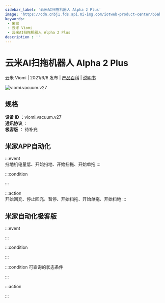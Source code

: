 ```yaml
---
sidebar_label: '云米AI扫拖机器人 Alpha 2 Plus'
image: 'https://cdn.cnbj1.fds.api.mi-img.com/iotweb-product-center/b5ab935ab4dbe10f987f08d9c9f9f95b_168.png?GalaxyAccessKeyId=AKVGLQWBOVIRQ3XLEW&Expires=9223372036854775807&Signature=cxzNapuJR0TUMPAfJBTblaDI+Xk='
keywords: 
 - 米家
 - 云米 Viomi
 - 云米AI扫拖机器人 Alpha 2 Plus
description : ''
---
```

# 云米AI扫拖机器人 Alpha 2 Plus

云米 Viomi | 2021/6/8 发布 | [产品百科](https://home.mi.com/webapp/content/baike/product/index.html?model=viomi.vacuum.v27/) | [说明书](https://home.mi.com/views/introduction.html?model=viomi.vacuum.v27&region=cn)

![viomi.vacuum.v27](https://cdn.cnbj1.fds.api.mi-img.com/iotweb-product-center/b5ab935ab4dbe10f987f08d9c9f9f95b_168.png?GalaxyAccessKeyId=AKVGLQWBOVIRQ3XLEW&Expires=9223372036854775807&Signature=cxzNapuJR0TUMPAfJBTblaDI+Xk=)

## 规格  
> 
**设备 ID** ：viomi.vacuum.v27  
**通讯协议** ：  
**极客版**  ： 待补充 


## 米家APP自动化  

:::event  
扫地机电量低、开始扫地、开始扫拖、开始单拖
:::

:::condition  

:::

:::action   
开始回充、停止回充、暂停、开始扫拖、开始单拖、开始扫地
:::

## 米家自动化极客版  

:::event  

:::

:::condition  

:::

:::condition 可查询的状态条件  

:::

:::action  

:::

        
